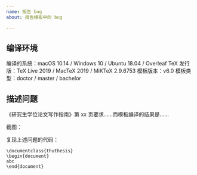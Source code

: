 ```yaml
---
name: 报告 bug
about: 报告模板中的 bug

---
```


## 编译环境
编译的系统：macOS 10.14 / Windows 10 / Ubuntu 18.04 / Overleaf
TeX 发行版：TeX Live 2019 / MacTeX 2019 / MiKTeX 2.9.6753
模板版本：v6.0
模板类型：doctor / master / bachelor

## 描述问题
《研究生学位论文写作指南》第 xx 页要求……而模板编译的结果是……

截图：


复现上述问题的代码：
```TeX
\documentclass{thuthesis}
\begin{document}
abc
\end{document}
```
